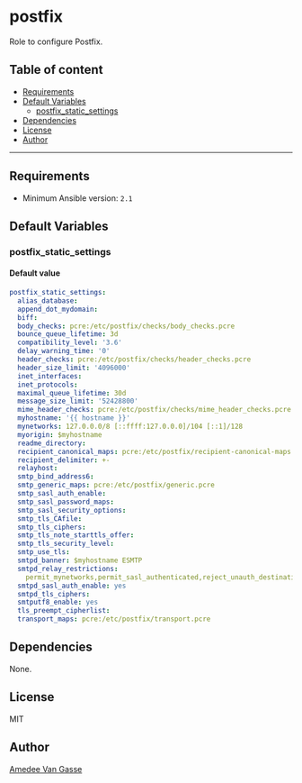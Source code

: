 # postfix

Role to configure Postfix.

## Table of content

- [Requirements](#requirements)
- [Default Variables](#default-variables)
  - [postfix_static_settings](#postfix_static_settings)
- [Dependencies](#dependencies)
- [License](#license)
- [Author](#author)

---

## Requirements

- Minimum Ansible version: `2.1`

## Default Variables

### postfix_static_settings

#### Default value

```YAML
postfix_static_settings:
  alias_database:
  append_dot_mydomain:
  biff:
  body_checks: pcre:/etc/postfix/checks/body_checks.pcre
  bounce_queue_lifetime: 3d
  compatibility_level: '3.6'
  delay_warning_time: '0'
  header_checks: pcre:/etc/postfix/checks/header_checks.pcre
  header_size_limit: '4096000'
  inet_interfaces:
  inet_protocols:
  maximal_queue_lifetime: 30d
  message_size_limit: '52428800'
  mime_header_checks: pcre:/etc/postfix/checks/mime_header_checks.pcre
  myhostname: '{{ hostname }}'
  mynetworks: 127.0.0.0/8 [::ffff:127.0.0.0]/104 [::1]/128
  myorigin: $myhostname
  readme_directory:
  recipient_canonical_maps: pcre:/etc/postfix/recipient-canonical-maps.pcre
  recipient_delimiter: +-
  relayhost:
  smtp_bind_address6:
  smtp_generic_maps: pcre:/etc/postfix/generic.pcre
  smtp_sasl_auth_enable:
  smtp_sasl_password_maps:
  smtp_sasl_security_options:
  smtp_tls_CAfile:
  smtp_tls_ciphers:
  smtp_tls_note_starttls_offer:
  smtp_tls_security_level:
  smtp_use_tls:
  smtpd_banner: $myhostname ESMTP
  smtpd_relay_restrictions:
    permit_mynetworks,permit_sasl_authenticated,reject_unauth_destination
  smtpd_sasl_auth_enable: yes
  smtpd_tls_ciphers:
  smtputf8_enable: yes
  tls_preempt_cipherlist:
  transport_maps: pcre:/etc/postfix/transport.pcre
```

## Dependencies

None.

## License

MIT

## Author

[Amedee Van Gasse](https://amedee.be)
